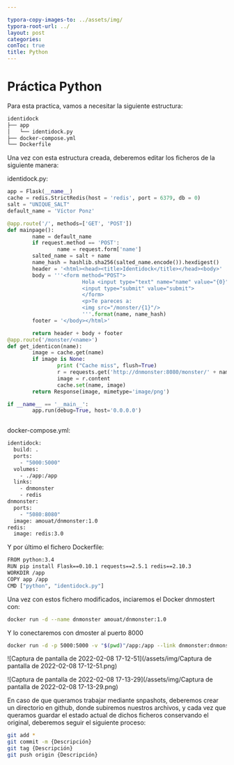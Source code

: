 ```yaml
---

typora-copy-images-to: ../assets/img/
typora-root-url: ../
layout: post
categories: 
conToc: true
title: Python
---
```


# Práctica Python

Para esta practica, vamos a necesitar la siguiente estructura:

```bash
identidock
├── app
│   └── identidock.py
├── docker-compose.yml
└── Dockerfile

```

Una vez con esta estructura creada,  deberemos editar los ficheros de la siguiente manera:

identidock.py:

```python
app = Flask(__name__)
cache = redis.StrictRedis(host = 'redis', port = 6379, db = 0)
salt = "UNIQUE_SALT"
default_name = 'Víctor Ponz'

@app.route('/', methods=['GET', 'POST'])
def mainpage():
        name = default_name
        if request.method == 'POST':
                name = request.form['name']
        salted_name = salt + name
        name_hash = hashlib.sha256(salted_name.encode()).hexdigest()
        header = '<html><head><title>Identidock</title></head><body>'
        body = '''<form method="POST">
                        Hola <input type="text" name="name" value="{0}">
                        <input type="submit" value="submit">
                        </form>
                        <p>Te pareces a:
                        <img src="/monster/{1}"/>
                        '''.format(name, name_hash)
        footer = '</body></html>'

        return header + body + footer
@app.route('/monster/<name>')
def get_identicon(name):
        image = cache.get(name)
        if image is None:
                print ("Cache miss", flush=True)
                r = requests.get('http://dnmonster:8080/monster/' + name + '?size=80')
                image = r.content
                cache.set(name, image)
        return Response(image, mimetype='image/png')

if __name__ == '__main__':
        app.run(debug=True, host='0.0.0.0')
                                                  
```

docker-compose.yml:

```bash
identidock:
  build: .
  ports:
    - "5000:5000"
  volumes:
    - ./app:/app
  links:
    - dnmonster
    - redis
dnmonster:
  ports:
    - "5080:8080"
  image: amouat/dnmonster:1.0
redis:
  image: redis:3.0
```

Y por último el fichero Dockerfile: 

```bash
FROM python:3.4
RUN pip install Flask==0.10.1 requests==2.5.1 redis==2.10.3
WORKDIR /app
COPY app /app
CMD ["python", "identidock.py"]
```

Una vez con estos fichero modificados, inciaremos el Docker dnmostert con: 

```bash
docker run -d --name dnmonster amouat/dnmonster:1.0
```

Y lo conectaremos con dmoster al puerto 8000

```bash
docker run -d -p 5000:5000 -v "$(pwd)"/app:/app --link dnmonster:dnmonster identidock
```

![Captura de pantalla de 2022-02-08 17-12-51](/assets/img/Captura de pantalla de 2022-02-08 17-12-51.png)

![Captura de pantalla de 2022-02-08 17-13-29](/assets/img/Captura de pantalla de 2022-02-08 17-13-29.png)

En caso de que queramos trabajar mediante snpashots, deberemos crear un directorio en github, donde subiremos nuestros archivos, y cada vez que queramos guardar el estado actual de dichos ficheros conservando el original, deberemos seguir el siguiente proceso:

```bash
git add *
git commit -m {Descripción}
git tag {Descripción}
git push origin {Descripción}
```
